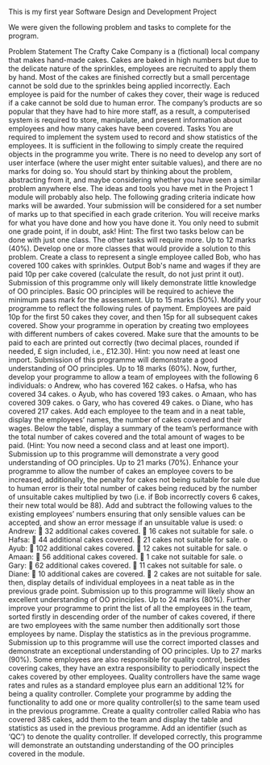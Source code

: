 This is my first year Software Design and Development Project

We were given the following problem and tasks to complete for the program.

Problem Statement
The Crafty Cake Company is a (fictional) local company that makes hand-made cakes. Cakes are
baked in high numbers but due to the delicate nature of the sprinkles, employees are recruited to
apply them by hand. Most of the cakes are finished correctly but a small percentage cannot be sold
due to the sprinkles being applied incorrectly. Each employee is paid for the number of cakes they
cover, their wage is reduced if a cake cannot be sold due to human error.
The company’s products are so popular that they have had to hire more staff, as a result, a
computerised system is required to store, manipulate, and present information about employees
and how many cakes have been covered.
Tasks
You are required to implement the system used to record and show statistics of the employees.
It is sufficient in the following to simply create the required objects in the programme you write.
There is no need to develop any sort of user interface (where the user might enter suitable values),
and there are no marks for doing so.
You should start by thinking about the problem, abstracting from it, and maybe considering whether
you have seen a similar problem anywhere else. The ideas and tools you have met in the Project 1
module will probably also help.
The following grading criteria indicate how marks will be awarded. Your submission will be
considered for a set number of marks up to that specified in each grade criterion. You will receive
marks for what you have done and how you have done it. You only need to submit one grade point,
if in doubt, ask!
Hint: The first two tasks below can be done with just one class. The other tasks will require more.
Up to 12 marks (40%).
Develop one or more classes that would provide a solution to this problem. Create a class to
represent a single employee called Bob, who has covered 100 cakes with sprinkles. Output Bob's
name and wages if they are paid 10p per cake covered (calculate the result, do not just print it out).
Submission of this programme only will likely demonstrate little knowledge of OO principles. Basic
OO principles will be required to achieve the minimum pass mark for the assessment.
Up to 15 marks (50%).
Modify your programme to reflect the following rules of payment. Employees are paid 10p for the
first 50 cakes they cover, and then 15p for all subsequent cakes covered. Show your programme in
operation by creating two employees with different numbers of cakes covered. Make sure that the
amounts to be paid to each are printed out correctly (two decimal places, rounded if needed, £ sign
included, i.e., £12.30). Hint: you now need at least one import.
Submission of this programme will demonstrate a good understanding of OO principles.
Up to 18 marks (60%).
Now, further, develop your programme to allow a team of employees with the following 6
individuals:
o Andrew, who has covered 162 cakes.
o Hafsa, who has covered 34 cakes.
o Ayub, who has covered 193 cakes.
o Amaan, who has covered 309 cakes.
o Gary, who has covered 49 cakes.
o Diane, who has covered 217 cakes.
Add each employee to the team and in a neat table, display the employees’ names, the number of
cakes covered and their wages.
Below the table, display a summary of the team’s performance with the total number of cakes
covered and the total amount of wages to be paid. (Hint: You now need a second class and at least
one import).
Submission up to this programme will demonstrate a very good understanding of OO principles.
Up to 21 marks (70%).
Enhance your programme to allow the number of cakes an employee covers to be increased,
additionally, the penalty for cakes not being suitable for sale due to human error is their total
number of cakes being reduced by the number of unsuitable cakes multiplied by two (i.e. if Bob
incorrectly covers 6 cakes, their new total would be 88). Add and subtract the following values to
the existing employees’ numbers ensuring that only sensible values can be accepted, and show an
error message if an unsuitable value is used:
o Andrew:
 32 additional cakes covered.
 16 cakes not suitable for sale.
o Hafsa:
 44 additional cakes covered.
 21 cakes not suitable for sale.
o Ayub:
 102 additional cakes covered.
 12 cakes not suitable for sale.
o Amaan:
 56 additional cakes covered.
 1 cake not suitable for sale.
o Gary:
 62 additional cakes covered.
 11 cakes not suitable for sale.
o Diane:
 10 additional cakes are covered.
 2 cakes are not suitable for sale.
then, display details of individual employees in a neat table as in the previous grade point.
Submission up to this programme will likely show an excellent understanding of OO principles.
Up to 24 marks (80%).
Further improve your programme to print the list of all the employees in the team, sorted firstly in
descending order of the number of cakes covered, if there are two employees with the same
number then additionally sort those employees by name.
Display the statistics as in the previous programme.
Submission up to this programme will use the correct imported classes and demonstrate an
exceptional understanding of OO principles.
Up to 27 marks (90%).
Some employees are also responsible for quality control, besides covering cakes, they have an extra
responsibility to periodically inspect the cakes covered by other employees. Quality controllers have
the same wage rates and rules as a standard employee plus earn an additional 12% for being a
quality controller.
Complete your programme by adding the functionality to add one or more quality controller(s) to
the same team used in the previous programme.
Create a quality controller called Rabia who has covered 385 cakes, add them to the team and
display the table and statistics as used in the previous programme. Add an identifier (such as ‘QC’) to
denote the quality controller.
If developed correctly, this programme will demonstrate an outstanding understanding of the OO
principles covered in the module.
